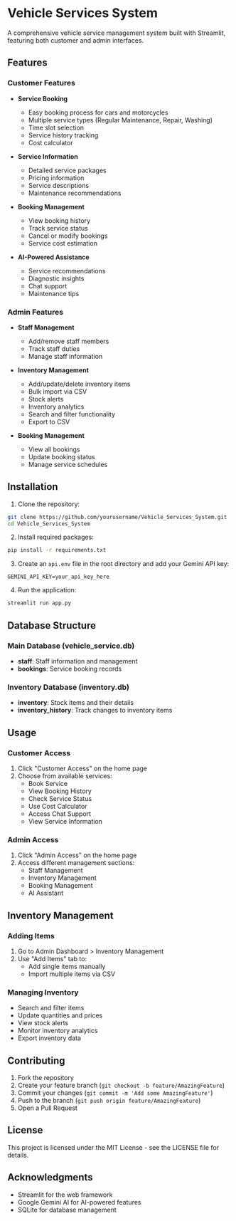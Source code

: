 # Vehicle Services System

A comprehensive vehicle service management system built with Streamlit, featuring both customer and admin interfaces.

## Features

### Customer Features
- **Service Booking**
  - Easy booking process for cars and motorcycles
  - Multiple service types (Regular Maintenance, Repair, Washing)
  - Time slot selection
  - Service history tracking
  - Cost calculator

- **Service Information**
  - Detailed service packages
  - Pricing information
  - Service descriptions
  - Maintenance recommendations

- **Booking Management**
  - View booking history
  - Track service status
  - Cancel or modify bookings
  - Service cost estimation

- **AI-Powered Assistance**
  - Service recommendations
  - Diagnostic insights
  - Chat support
  - Maintenance tips

### Admin Features
- **Staff Management**
  - Add/remove staff members
  - Track staff duties
  - Manage staff information

- **Inventory Management**
  - Add/update/delete inventory items
  - Bulk import via CSV
  - Stock alerts
  - Inventory analytics
  - Search and filter functionality
  - Export to CSV

- **Booking Management**
  - View all bookings
  - Update booking status
  - Manage service schedules

## Installation

1. Clone the repository:
```bash
git clone https://github.com/yourusername/Vehicle_Services_System.git
cd Vehicle_Services_System
```

2. Install required packages:
```bash
pip install -r requirements.txt
```

3. Create an `api.env` file in the root directory and add your Gemini API key:
```
GEMINI_API_KEY=your_api_key_here
```

4. Run the application:
```bash
streamlit run app.py
```

## Database Structure

### Main Database (vehicle_service.db)
- **staff**: Staff information and management
- **bookings**: Service booking records

### Inventory Database (inventory.db)
- **inventory**: Stock items and their details
- **inventory_history**: Track changes to inventory items

## Usage

### Customer Access
1. Click "Customer Access" on the home page
2. Choose from available services:
   - Book Service
   - View Booking History
   - Check Service Status
   - Use Cost Calculator
   - Access Chat Support
   - View Service Information

### Admin Access
1. Click "Admin Access" on the home page
2. Access different management sections:
   - Staff Management
   - Inventory Management
   - Booking Management
   - AI Assistant

## Inventory Management

### Adding Items
1. Go to Admin Dashboard > Inventory Management
2. Use "Add Items" tab to:
   - Add single items manually
   - Import multiple items via CSV

### Managing Inventory
- Search and filter items
- Update quantities and prices
- View stock alerts
- Monitor inventory analytics
- Export inventory data

## Contributing

1. Fork the repository
2. Create your feature branch (`git checkout -b feature/AmazingFeature`)
3. Commit your changes (`git commit -m 'Add some AmazingFeature'`)
4. Push to the branch (`git push origin feature/AmazingFeature`)
5. Open a Pull Request

## License

This project is licensed under the MIT License - see the LICENSE file for details.

## Acknowledgments

- Streamlit for the web framework
- Google Gemini AI for AI-powered features
- SQLite for database management 